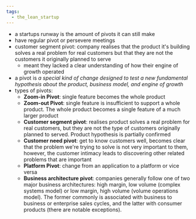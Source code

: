 ```yaml
---
tags:
  - the_lean_startup
---
```

- a startups runway is the amount of pivots it can still make
- have regular pivot or persevere meetings 
- customer segment pivot: company realises that the product it's building solves a real problem for real customers but that they are not the customers it originally planned to serve
	- meant they lacked a clear understanding of how their engine of growth operated
- a pivot is *a special kind of change designed to test a new fundamental hypothesis about the product, business model, and engine of growth*
- types of pivots:
	- **Zoom-in Pivot**: single feature becomes the whole product
	- **Zoom-out Pivot**: single feature is insufficient to support a whole product. The whole product becomes a single feature of a much larger product
	- **Customer segment pivot**: realises product solves a real problem for real customers, but they are not the type of customers originally planned to served. Product hypothesis is partially confirmed
	- **Customer need pivot**: get to know customers well, becomes clear that the problem we're trying to solve is not very important to them, however, the customer intimacy leads to discovering other related problems that are important
	- **Platform Pivot**: change from an application to a platform or vice versa
	- **Business architecture pivot**: companies generally follow one of two major business architectures: high margin, low volume (complex systems model) or low margin, high volume (volume operations model). The former commonly is associated with business to business or enterprise sales cycles, and the latter with consumer products (there are notable exceptions).